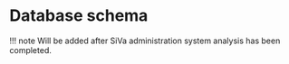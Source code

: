 # Database schema

!!! note
    Will be added after SiVa administration system analysis has been completed.
